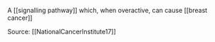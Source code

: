 A [[signalling pathway]] which, when overactive, can cause [[breast cancer]]

Source: [[NationalCancerInstitute17]]